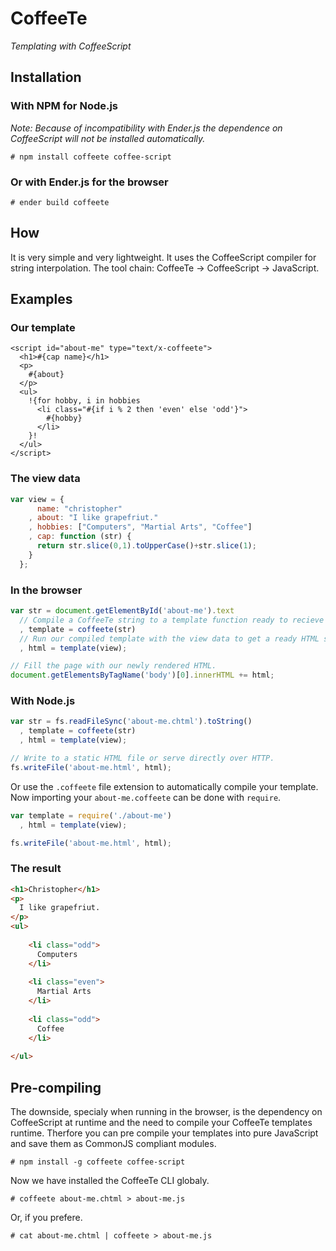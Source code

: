 # CoffeeTe

_Templating with CoffeeScript_

## Installation

### With NPM for Node.js

_Note: Because of incompatibility with Ender.js the dependence on CoffeeScript will not be installed automatically._

    # npm install coffeete coffee-script

### Or with Ender.js for the browser

    # ender build coffeete

## How

It is very simple and very lightweight. It uses the CoffeeScript compiler for
string interpolation. The tool chain: CoffeeTe → CoffeeScript
→ JavaScript.

## Examples

### Our template

```
<script id="about-me" type="text/x-coffeete">
  <h1>#{cap name}</h1>
  <p>
    #{about}
  </p>
  <ul>
    !{for hobby, i in hobbies
      <li class="#{if i % 2 then 'even' else 'odd'}">
        #{hobby}
      </li>
    }!
  </ul>
</script>
```

### The view data

```javascript
var view = {
      name: "christopher"
    , about: "I like grapefriut."
    , hobbies: ["Computers", "Martial Arts", "Coffee"]
    , cap: function (str) {
      return str.slice(0,1).toUpperCase()+str.slice(1);
    }
  };
```

### In the browser

```javascript
var str = document.getElementById('about-me').text
  // Compile a CoffeeTe string to a template function ready to recieve data.
  , template = coffeete(str)
  // Run our compiled template with the view data to get a ready HTML string.
  , html = template(view);

// Fill the page with our newly rendered HTML.
document.getElementsByTagName('body')[0].innerHTML += html;
```

### With Node.js

```javascript
var str = fs.readFileSync('about-me.chtml').toString()
  , template = coffeete(str)
  , html = template(view);

// Write to a static HTML file or serve directly over HTTP.
fs.writeFile('about-me.html', html);
```

Or use the ```.coffeete``` file extension to automatically compile your template.
Now importing your ```about-me.coffeete``` can be done with ```require```.

```javascript
var template = require('./about-me')
  , html = template(view);

fs.writeFile('about-me.html', html);
```

### The result

```html
<h1>Christopher</h1>
<p>
  I like grapefriut.
</p>
<ul>
  
    <li class="odd">
      Computers
    </li>
  
    <li class="even">
      Martial Arts
    </li>
  
    <li class="odd">
      Coffee
    </li>
  
</ul>
```

## Pre-compiling

The downside, specialy when running in the browser, is the dependency on
CoffeeScript at runtime and the need to compile your CoffeeTe templates
runtime. Therfore you can pre compile your templates into pure JavaScript and
save them as CommonJS compliant modules.

    # npm install -g coffeete coffee-script

Now we have installed the CoffeeTe CLI globaly.

    # coffeete about-me.chtml > about-me.js

Or, if you prefere.

    # cat about-me.chtml | coffeete > about-me.js

